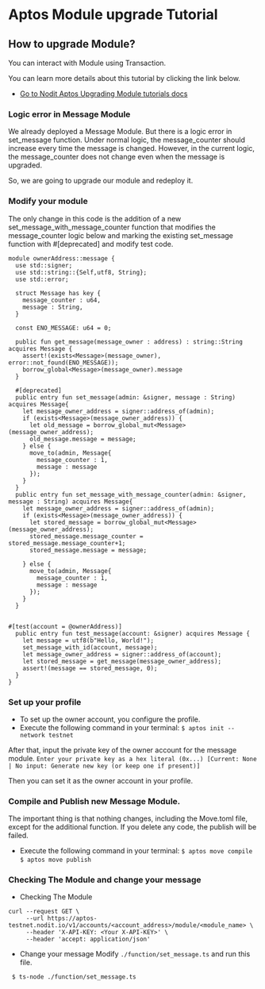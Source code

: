 # Aptos Module upgrade Tutorial

## How to upgrade Module?

You can interact with Module using Transaction.

You can learn more details about this tutorial by clicking the link below.

- [Go to Nodit Aptos Upgrading Module tutorials docs](https://developer.nodit.io/docs/upgrading-the-module)

### Logic error in Message Module

We already deployed a Message Module. But there is a logic error in set_message function.
Under normal logic, the message_counter should increase every time the message is changed. However, in the current logic, the message_counter does not change even when the message is upgraded.

So, we are going to upgrade our module and redeploy it.

### Modify your module

The only change in this code is the addition of a new set_message_with_message_counter function that modifies the message_counter logic below and marking the existing set_message function with #[deprecated] and modify test code.

```
module ownerAddress::message {
  use std::signer;
  use std::string::{Self,utf8, String};
  use std::error;

  struct Message has key {
    message_counter : u64,
    message : String,
  }

  const ENO_MESSAGE: u64 = 0;

  public fun get_message(message_owner : address) : string::String acquires Message {
    assert!(exists<Message>(message_owner), error::not_found(ENO_MESSAGE));
    borrow_global<Message>(message_owner).message
  }

  #[deprecated]
  public entry fun set_message(admin: &signer, message : String) acquires Message{
    let message_owner_address = signer::address_of(admin);
    if (exists<Message>(message_owner_address)) {
      let old_message = borrow_global_mut<Message>(message_owner_address);
      old_message.message = message;
    } else {
      move_to(admin, Message{
        message_counter : 1,
        message : message
      });
    }
  }
  public entry fun set_message_with_message_counter(admin: &signer, message : String) acquires Message{
    let message_owner_address = signer::address_of(admin);
    if (exists<Message>(message_owner_address)) {
      let stored_message = borrow_global_mut<Message>(message_owner_address);
      stored_message.message_counter = stored_message.message_counter+1;
      stored_message.message = message;

    } else {
      move_to(admin, Message{
        message_counter : 1,
        message : message
      });
    }
  }


#[test(account = @ownerAddress)]
  public entry fun test_message(account: &signer) acquires Message {
    let message = utf8(b"Hello, World!");
    set_message_with_id(account, message);
    let message_owner_address = signer::address_of(account);
    let stored_message = get_message(message_owner_address);
    assert!(message == stored_message, 0);
  }
}
```

### Set up your profile

- To set up the owner account, you configure the profile.
- Execute the following command in your terminal:
  `$ aptos init --network testnet`

After that, input the private key of the owner account for the message module.
`Enter your private key as a hex literal (0x...) [Current: None | No input: Generate new key (or keep one if present)]`

Then you can set it as the owner account in your profile.

### Compile and Publish new Message Module.

The important thing is that nothing changes, including the Move.toml file, except for the additional function. If you delete any code, the publish will be failed.

- Execute the following command in your terminal:
  `$ aptos move compile `
  `$ aptos move publish `

### Checking The Module and change your message

- Checking The Module

```
curl --request GET \
     --url https://aptos-testnet.nodit.io/v1/accounts/<account_address>/module/<module_name> \
     --header 'X-API-KEY: <Your X-API-KEY>' \
     --header 'accept: application/json'
```

- Change your message
  Modify `./function/set_message.ts` and run this file.

```
 $ ts-node ./function/set_message.ts
```

